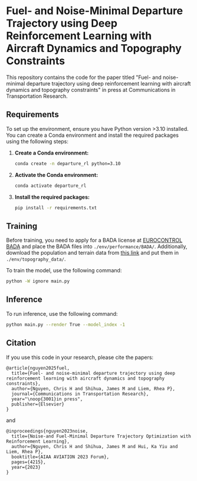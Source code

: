 # Fuel- and Noise-Minimal Departure Trajectory using Deep Reinforcement Learning with Aircraft Dynamics and Topography Constraints

This repository contains the code for the paper titled "Fuel- and noise-minimal departure trajectory using deep reinforcement learning with aircraft dynamics and topography constraints" in press at Communications in Transportation Research.

## Requirements

To set up the environment, ensure you have Python version >3.10 installed. You can create a Conda environment and install the required packages using the following steps:

1. **Create a Conda environment:**

    ```sh
    conda create -n departure_rl python=3.10
    ```

2. **Activate the Conda environment:**

    ```sh
    conda activate departure_rl
    ```

3. **Install the required packages:**

    ```sh
    pip install -r requirements.txt
    ```

## Training

Before training, you need to apply for a BADA license at [EUROCONTROL BADA](https://www.eurocontrol.int/model/bada) and place the BADA files into `./env/performance/BADA/`. Additionally, download the population and terrain data from [this link](https://hkustconnect-my.sharepoint.com/:f:/g/personal/hcnguyenaa_connect_ust_hk/EqTiJTiS_tBFlyeS_dAHofEBKHlRlFDME-W5cVnV_3MPRw?e=rfPaaI) and put them in `./env/topography_data/`.

To train the model, use the following command:
```sh
python -W ignore main.py
```

## Inference

To run inference, use the following command:
```sh
python main.py --render True --model_index -1 
```

## Citation
If you use this code in your research, please cite the papers:

```
@article{nguyen2025fuel,
  title={Fuel- and noise-minimal departure trajectory using deep reinforcement learning with aircraft dynamics and topography constraints},
  author={Nguyen, Chris H and Shihua, James M and Liem, Rhea P},
  journal={Communications in Transportation Research},
  year="\noop{3001}in press",
  publisher={Elsevier}
}
```
and
```
@inproceedings{nguyen2023noise,
  title={Noise-and Fuel-Minimal Departure Trajectory Optimization with Reinforcement Learning},
  author={Nguyen, Chris H and Shihua, James M and Hui, Ka Yiu and Liem, Rhea P},
  booktitle={AIAA AVIATION 2023 Forum},
  pages={4215},
  year={2023}
}
```
